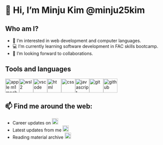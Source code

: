 # 👋 Hi, I’m Minju Kim @minju25kim

## Who am I?
- 👀 I’m interested in web development and computer languages.
- 💻 I’m currently learning software development in FAC skills bootcamp.
- 🌟 I’m looking forward to collaborations.

## Tools and languages
<img src="https://cdn.jsdelivr.net/gh/devicons/devicon/icons/apple/apple-original.svg" width="45px" height="45px" alt=" apple m1 macbook air "/><img src="https://cdn.jsdelivr.net/gh/devicons/devicon/icons/ubuntu/ubuntu-plain.svg"  width="45px" height="45px" alt="wsl2 " /><img src="https://cdn.jsdelivr.net/gh/devicons/devicon/icons/vscode/vscode-original.svg" width="45px" height="45px" alt="vscode " /><img src="https://cdn.jsdelivr.net/gh/devicons/devicon/icons/html5/html5-original.svg" width="45px" height="45px" alt="html " /><img src="https://cdn.jsdelivr.net/gh/devicons/devicon/icons/css3/css3-original.svg"  width="45px" height="45px" alt="css " /><img src="https://cdn.jsdelivr.net/gh/devicons/devicon/icons/javascript/javascript-original.svg" width="45px" height="45px" alt="javascript " /><img src="https://cdn.jsdelivr.net/gh/devicons/devicon/icons/git/git-original.svg" width="45px" height="45px" alt="git "/><img src="https://cdn.jsdelivr.net/gh/devicons/devicon/icons/github/github-original.svg" width="45px" height="45px" alt="github " />            
          
## 📫 Find me around the web:

- Career updates on  [<img src="https://user-images.githubusercontent.com/48757517/162433017-a9b9b6b4-e35c-40df-bbdf-8b5866094a1f.svg" height="20px">](https://www.linkedin.com/in/minju-kim-minju/)
- Latest updates from me  [<img src="https://user-images.githubusercontent.com/48757517/162433674-df96fcea-46c9-49cd-8b94-213e09aeb44c.svg" height="20px">](https://twitter.com/minju25kim)
- Reading material archive  [<img src="https://user-images.githubusercontent.com/48757517/162434721-66fb84a9-8387-4fb5-a944-0997c82973d3.svg" height="20px">](https://medium.com/@minju25kim)

<!---
kmj673/kmj673 is a ✨ special ✨ repository because its `README.md` (this file) appears on your GitHub profile.
You can click the Preview link to take a look at your changes.
--->
